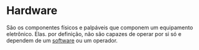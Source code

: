
# Hardware
São os componentes físicos e palpáveis que componem um equipamento eletrônico. Elas. por definição, não são capazes de operar por si só e dependem de um [software](src/2024/07/02/2024-07-02-Software.md) ou um operador.
